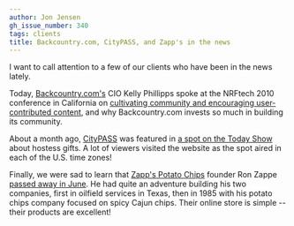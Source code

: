```yaml
---
author: Jon Jensen
gh_issue_number: 340
tags: clients
title: Backcountry.com, CityPASS, and Zapp's in the news
---
```




I want to call attention to a few of our clients who have been in the news lately.

Today, [Backcountry.com's](http://www.backcountry.com/) CIO Kelly Phillipps spoke at the NRFtech 2010 conference in California on [cultivating community and encouraging user-contributed content](http://blog.nrf.com/2010/08/16/want-to-build-a-great-community-take-your-cues-from-these-guys/), and why Backcountry.com invests so much in building its community.

About a month ago, [CityPASS](http://www.citypass.com/) was featured in [a spot on the Today Show](http://www.citypass.com/blog/citypass/1521/) about hostess gifts. A lot of viewers visited the website as the spot aired in each of the U.S. time zones!

Finally, we were sad to learn that [Zapp's Potato Chips](http://www.zapps.com/) founder Ron Zappe [passed away in June](http://www.nola.com/business/index.ssf/2010/06/ron_zappe_founder_of_zapps_pot.html). He had quite an adventure building his two companies, first in oilfield services in Texas, then in 1985 with his potato chips company focused on spicy Cajun chips. Their online store is simple -- their products are excellent!


